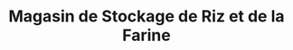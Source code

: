 ---
title: "Magasin de Stockage de Riz et de la Farine"
url: /macenta/magasin-de-stockage-de-riz-et-de-la-farine/
shop: vente en gros
---